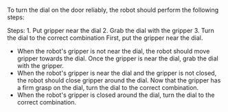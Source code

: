 To turn the dial on the door reliably, the robot should perform the following steps:

Steps:  1. Put gripper near the dial  2. Grab the dial with the gripper  3. Turn the dial to the correct combination
First, put the gripper near the dial.
- When the robot's gripper is not near the dial, the robot should move gripper towards the dial.
Once the gripper is near the dial, grab the dial with the gripper.
- When the robot's gripper is near the dial and the gripper is not closed, the robot should close gripper around the dial.
Now that the gripper has a firm grasp on the dial, turn the dial to the correct combination.
- When the robot's gripper is closed around the dial, turn the dial to the correct combination.